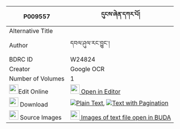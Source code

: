 |P009557|དུངས་ཞེན་དཀར་པོ། 
| --- | --- 
|Alternative Title |
|Author| དབལ་ཤུལ་རང་བྱུང་།
|BDRC ID | W24824
|Creator | Google OCR
|Number of Volumes| 1
|<img width="25" src="https://img.icons8.com/color/25/000000/edit-property.png">Edit Online| [<img width="25" src="https://avatars.githubusercontent.com/u/45091458?s=200&v=4"> Open in Editor](http://editor.openpecha.org/P009557)
|<img width="25" src="https://img.icons8.com/fluent/48/000000/download-2.png"/>  Download | [![](https://img.icons8.com/color/20/000000/txt.png)Plain Text](https://github.com/Openpecha/P009557/releases/download/v1/dung_shyen_karpo_plain_P009557.zip), [![](https://img.icons8.com/color/20/000000/txt.png)Text with Pagination](https://github.com/Openpecha/P009557/releases/download/v1/dung_shyen_karpo_pages_P009557.zip)
|<img width="25" src="https://img.icons8.com/plasticine/100/000000/pictures-folder.png"/>  Source Images | [<img width="25" src="https://library.bdrc.io/icons/BUDA-small.svg"> Images of text file open in BUDA](https://library.bdrc.io/show/bdr:W24824)